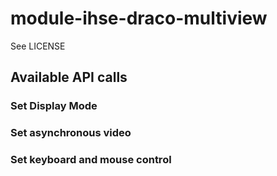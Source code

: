# module-ihse-draco-multiview
See  LICENSE

## Available API calls

### Set Display Mode

### Set asynchronous video

### Set keyboard and mouse control
